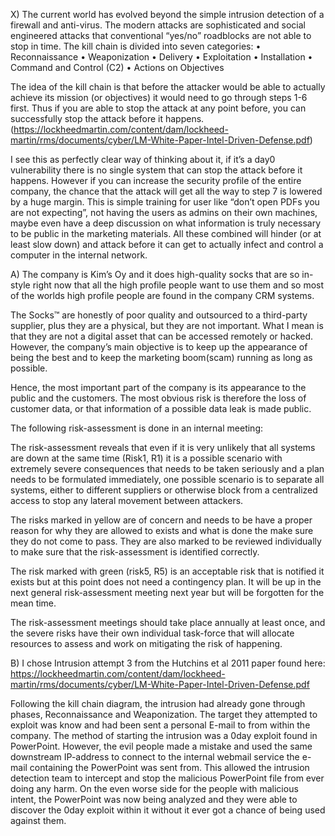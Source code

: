
X)
The current world has evolved beyond the simple intrusion detection of a firewall and anti-virus. The modern attacks are sophisticated and social engineered attacks that conventional “yes/no” roadblocks are not able to stop in time.
The kill chain is divided into seven categories:
•	Reconnaissance
•	Weaponization
•	Delivery
•	Exploitation
•	Installation
•	Command and Control (C2)
•	Actions on Objectives

The idea of the kill chain is that before the attacker would be able to actually achieve its mission (or objectives) it would need to go through steps 1-6 first. Thus if you are able to stop the attack at any point before, you can successfully stop the attack before it happens. (https://lockheedmartin.com/content/dam/lockheed-martin/rms/documents/cyber/LM-White-Paper-Intel-Driven-Defense.pdf)

I see this as perfectly clear way of thinking about it, if it’s a day0 vulnerability there is no single system that can stop the attack before it happens. However if you can increase the security profile of the entire company, the chance that the attack will get all the way to step 7 is lowered by a huge margin. This is simple training for user like “don’t open PDFs you are not expecting”, not having the users as admins on their own machines, maybe even have a deep discussion on what information is truly necessary to be public in the marketing materials. All these combined will hinder (or at least slow down) and attack before it can get to actually infect and control a computer in the internal network. 

A)
The company is Kim’s Oy and it does high-quality socks that are so in-style right now that all the high profile people want to use them and so most of the worlds high profile people are found in the company CRM systems.

The Socks™ are honestly of poor quality and outsourced to a third-party supplier, plus they are a physical, but they are not important. What I mean is that they are not a digital asset that can be accessed remotely or hacked. However, the company’s main objective is to keep up the appearance of being the best and to keep the marketing boom(scam) running as long as possible.

Hence, the most important part of the company is its appearance to the public and the customers. The most obvious risk is therefore the loss of customer data, or that information of a possible data leak is made public.

The following risk-assessment is done in an internal meeting:
 

The risk-assessment reveals that even if it is very unlikely that all systems are down at the same time (Risk1, R1) it is a possible scenario with extremely severe consequences that needs to be taken seriously and a plan needs to be formulated immediately, one possible scenario is to separate all systems, either to different suppliers or otherwise block from a centralized access to stop any lateral movement between attackers.

The risks marked in yellow are of concern and needs to be have a proper reason for why they are allowed to exists and what is done the make sure they do not come to pass. They are also marked to be reviewed individually to make sure that the risk-assessment is identified correctly.

The risk marked with green (risk5, R5) is an acceptable risk that is notified it exists but at this point does not need a contingency plan. It will be up in the next general risk-assessment meeting next year but will be forgotten for the mean time.

The risk-assessment meetings should take place annually at least once, and the severe risks have their own individual task-force that will allocate resources to assess and work on mitigating the risk of happening.

B)
I chose Intrusion attempt 3 from the Hutchins et al 2011 paper found here: https://lockheedmartin.com/content/dam/lockheed-martin/rms/documents/cyber/LM-White-Paper-Intel-Driven-Defense.pdf

Following the kill chain diagram, the intrusion had already gone through phases, Reconnaissance and Weaponization. The target they attempted to exploit was know and had been sent a personal E-mail to from within the company. The method of starting the intrusion was a 0day exploit found in PowerPoint. However, the evil people made a mistake and used the same downstream IP-address to connect to the internal webmail service the e-mail containing the PowerPoint was sent from. This allowed the intrusion detection team to intercept and stop the malicious PowerPoint file from ever doing any harm. On the even worse side for the people with malicious intent, the PowerPoint was now being analyzed and they were able to discover the 0day exploit within it without it ever got a chance of being used against them.


